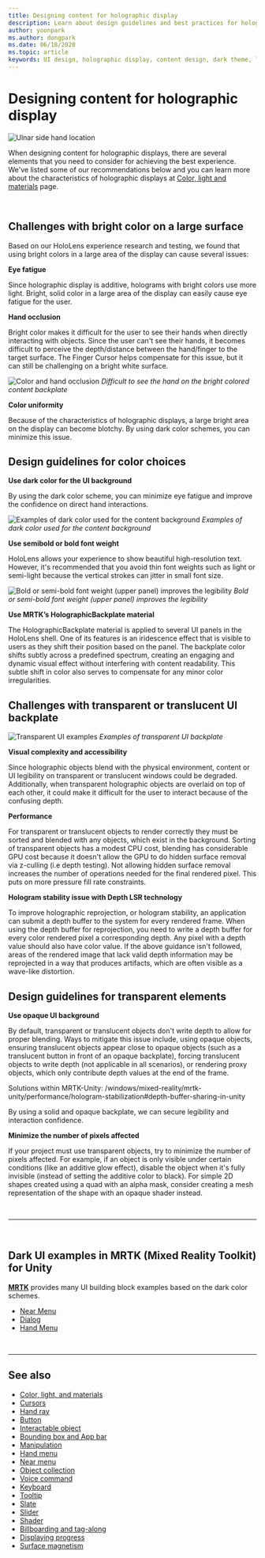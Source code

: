 ```yaml
---
title: Designing content for holographic display
description: Learn about design guidelines and best practices for holographic display on HoloLens devices.
author: yoonpark
ms.author: dongpark
ms.date: 06/18/2020
ms.topic: article
keywords: UI design, holographic display, content design, dark theme, light theme, mixed reality headset, windows mixed reality headset, virtual reality headset, HoloLens, MRTK, Mixed Reality Toolkit, design, pixels
---
```


# Designing content for holographic display

![Ulnar side hand location](images/UX_Hero_DarkTheme.jpg)

When designing content for holographic displays, there are several elements that you need to consider for achieving the best experience. We've listed some of our recommendations below and you can learn more about the characteristics of holographic displays at [Color, light and materials](color-light-and-materials.md) page.

<br>

## Challenges with bright color on a large surface 

Based on our HoloLens experience research and testing, we found that using bright colors in a large area of the display can cause several issues: 

**Eye fatigue** 

Since holographic display is additive, holograms with bright colors use more light. Bright, solid color in a large area of the display can easily cause eye fatigue for the user. 

**Hand occlusion** 

Bright color makes it difficult for the user to see their hands when directly interacting with objects. Since the user can't see their hands, it becomes difficult to perceive the depth/distance between the hand/finger to the target surface. The Finger Cursor helps compensate for this issue, but it can still be challenging on a bright white surface. 

![Color and hand occlusion](images/color_handocclusion.jpg)
*Difficult to see the hand on the bright colored content backplate*

**Color uniformity**

Because of the characteristics of holographic displays, a large bright area on the display can become blotchy. By using dark color schemes, you can minimize this issue. 

## Design guidelines for color choices

**Use dark color for the UI background**

By using the dark color scheme, you can minimize eye fatigue and improve the confidence on direct hand interactions. 

![Examples of dark color used for the content background](images/color_dark_examples.jpg)
*Examples of dark color used for the content background*

**Use semibold or bold font weight**

HoloLens allows your experience to show beautiful high-resolution text. However, it's recommended that you avoid thin font weights such as light or semi-light because the vertical strokes can jitter in small font size. 

![Bold or semi-bold font weight (upper panel) improves the legibility](images/color_font_examples.jpg)
*Bold or semi-bold font weight (upper panel) improves the legibility*

**Use MRTK’s HolographicBackplate material**

The HolographicBackplate material is applied to several UI panels in the HoloLens shell. One of its features is an iridescence effect that is visible to users as they shift their position based on the panel. The backplate color shifts subtly across a predefined spectrum, creating an engaging and dynamic visual effect without interfering with content readability. This subtle shift in color also serves to compensate for any minor color irregularities. 


## Challenges with transparent or translucent UI backplate 

![Transparent UI examples](images/color_transparent_examples.jpg)
*Examples of transparent UI backplate*

**Visual complexity and accessibility**

Since holographic objects blend with the physical environment, content or UI legibility on transparent or translucent windows could be degraded. Additionally, when transparent holographic objects are overlaid on top of each other, it could make it difficult for the user to interact because of the confusing depth.

**Performance**

For transparent or translucent objects to render correctly they must be sorted and blended with any objects, which exist in the background. Sorting of transparent objects has a modest CPU cost, blending has considerable GPU cost because it doesn't allow the GPU to do hidden surface removal via z-culling (i.e depth testing). Not allowing hidden surface removal increases the number of operations needed for the final rendered pixel. This puts on more pressure fill rate constraints.

**Hologram stability issue with Depth LSR technology**

To improve holographic reprojection, or hologram stability, an application can submit a depth buffer to the system for every rendered frame. When using the depth buffer for reprojection, you need to write a depth buffer for every color rendered pixel a corresponding depth. Any pixel with a depth value should also have color value. If the above guidance isn't followed, areas of the rendered image that lack valid depth information may be reprojected in a way that produces artifacts, which are often visible as a wave-like distortion.


## Design guidelines for transparent elements

**Use opaque UI background**

By default, transparent or translucent objects don't write depth to allow for proper blending. Ways to mitigate this issue include, using opaque objects, ensuring translucent objects appear close to opaque objects (such as a translucent button in front of an opaque backplate), forcing translucent objects to write depth (not applicable in all scenarios), or rendering proxy objects, which only contribute depth values at the end of the frame.

Solutions within MRTK-Unity: /windows/mixed-reality/mrtk-unity/performance/hologram-stabilization#depth-buffer-sharing-in-unity  

By using a solid and opaque backplate, we can secure legibility and interaction confidence.

**Minimize the number of pixels affected**

If your project must use transparent objects, try to minimize the number of pixels affected. For example, if an object is only visible under certain conditions (like an additive glow effect), disable the object when it's fully invisible (instead of setting the additive color to black). For simple 2D shapes created using a quad with an alpha mask, consider creating a mesh representation of the shape with an opaque shader instead. 

<br/>

---

<br/>

## Dark UI examples in MRTK (Mixed Reality Toolkit) for Unity

**[MRTK](https://github.com/Microsoft/MixedRealityToolkit-Unity)** provides many UI building block examples based on the dark color schemes.

* [Near Menu](/windows/mixed-reality/mrtk-unity/features/ux-building-blocks/near-menu)
* [Dialog](/windows/mixed-reality/mrtk-unity/features/ux-building-blocks/dialog)
* [Hand Menu](/windows/mixed-reality/mrtk-unity/features/ux-building-blocks/hand-menu)

<br>

---

## See also

* [Color, light, and materials](color-light-and-materials.md)
* [Cursors](cursors.md)
* [Hand ray](point-and-commit.md)
* [Button](button.md)
* [Interactable object](interactable-object.md)
* [Bounding box and App bar](app-bar-and-bounding-box.md)
* [Manipulation](direct-manipulation.md)
* [Hand menu](hand-menu.md)
* [Near menu](near-menu.md)
* [Object collection](object-collection.md)
* [Voice command](voice-input.md)
* [Keyboard](keyboard.md)
* [Tooltip](tooltip.md)
* [Slate](slate.md)
* [Slider](slider.md)
* [Shader](shader.md)
* [Billboarding and tag-along](billboarding-and-tag-along.md)
* [Displaying progress](progress.md)
* [Surface magnetism](surface-magnetism.md)